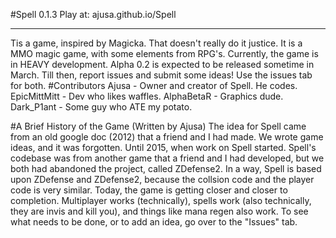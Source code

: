 #Spell 0.1.3
Play at: ajusa.github.io/Spell
<hr>
Tis a game, inspired by Magicka. That doesn't really do it justice. It is a MMO magic game, with some elements from RPG's. Currently, the game is in HEAVY development. Alpha 0.2 is expected to be released sometime in March. Till then, report issues and submit some ideas! Use the issues tab for both.
#Contributors
Ajusa - Owner and creator of Spell. He codes.
EpicMittMitt - Dev who likes waffles.
AlphaBetaR - Graphics dude.
Dark_P1ant - Some guy who ATE my potato.

#A Brief History of the Game (Written by Ajusa)
The idea for Spell came from an old google doc (2012) that a friend and I had made. We wrote game ideas, and it was forgotten. Until 2015, when work on Spell started. Spell's codebase was from another game that a friend and I had developed, but we both had abandoned the project, called ZDefense2. In a way, Spell is based upon ZDefense and ZDefense2, because the collsion code and the player code is very similar. Today, the game is getting closer and closer to completion. Multiplayer works (technically), spells work (also technically, they are invis and kill you), and things like mana regen also work. To see what needs to be done, or to add an idea, go over to the "Issues" tab.


